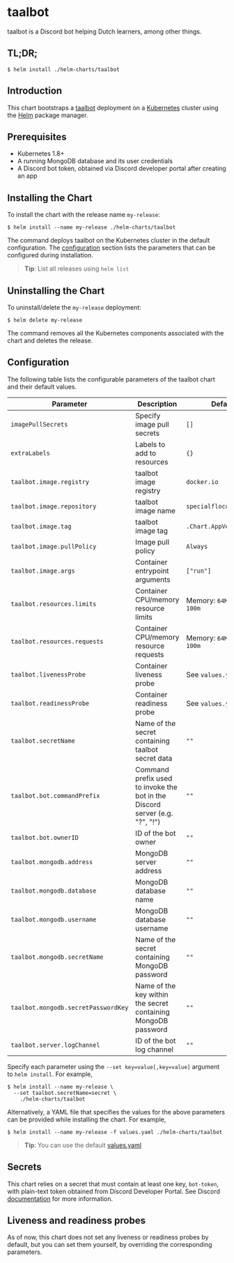 # taalbot

taalbot is a Discord bot helping Dutch learners, among other things.

## TL;DR;

```console
$ helm install ./helm-charts/taalbot
```

## Introduction

This chart bootstraps a [taalbot](https://github.com/SpecialFlocon/taalbot) deployment
on a [Kubernetes](http://kubernetes.io) cluster using the
[Helm](https://helm.sh) package manager.

## Prerequisites

- Kubernetes 1.8+
- A running MongoDB database and its user credentials
- A Discord bot token, obtained via Discord developer portal after creating an
  app

## Installing the Chart

To install the chart with the release name `my-release`:

```console
$ helm install --name my-release ./helm-charts/taalbot
```

The command deploys taalbot on the Kubernetes cluster in the default
configuration. The [configuration](#configuration) section lists the parameters
that can be configured during installation.

> **Tip**: List all releases using `helm list`

## Uninstalling the Chart

To uninstall/delete the `my-release` deployment:

```console
$ helm delete my-release
```

The command removes all the Kubernetes components associated with the chart and
deletes the release.

## Configuration

The following table lists the configurable parameters of the taalbot chart and
their default values.

|              Parameter                 |                                      Description                                       |                   Default                     |
|----------------------------------------|----------------------------------------------------------------------------------------|-----------------------------------------------|
| `imagePullSecrets`                     | Specify image pull secrets                                                             | `[]`                                          |
| `extraLabels`                          | Labels to add to resources                                                             | `{}`                                          |
| `taalbot.image.registry`               | taalbot image registry                                                                 | `docker.io`                                   |
| `taalbot.image.repository`             | taalbot image name                                                                     | `specialflocon/taalbot`                       |
| `taalbot.image.tag`                    | taalbot image tag                                                                      | `.Chart.AppVersion`                           |
| `taalbot.image.pullPolicy`             | Image pull policy                                                                      | `Always`                                      |
| `taalbot.image.args`                   | Container entrypoint arguments                                                         | `["run"]`                                     |
| `taalbot.resources.limits`             | Container CPU/memory resource limits                                                   | Memory: `64Mi`, CPU: `100m`                   |
| `taalbot.resources.requests`           | Container CPU/memory resource requests                                                 | Memory: `64Mi`, CPU: `100m`                   |
| `taalbot.livenessProbe`                | Container liveness probe                                                               | See `values.yaml`                             |
| `taalbot.readinessProbe`               | Container readiness probe                                                              | See `values.yaml`                             |
| `taalbot.secretName`                   | Name of the secret containing taalbot secret data                                      | `""`                                          |
| `taalbot.bot.commandPrefix`            | Command prefix used to invoke the bot in the Discord server (e.g. "?", "!")            | `""`                                          |
| `taalbot.bot.ownerID`                  | ID of the bot owner                                                                    | `""`                                          |
| `taalbot.mongodb.address`              | MongoDB server address                                                                 | `""`                                          |
| `taalbot.mongodb.database`             | MongoDB database name                                                                  | `""`                                          |
| `taalbot.mongodb.username`             | MongoDB database username                                                              | `""`                                          |
| `taalbot.mongodb.secretName`           | Name of the secret containing MongoDB password                                         | `""`                                          |
| `taalbot.mongodb.secretPasswordKey`    | Name of the key within the secret containing MongoDB password                          | `""`                                          |
| `taalbot.server.logChannel`            | ID of the bot log channel                                                              | `""`                                          |


Specify each parameter using the `--set key=value[,key=value]` argument to `helm
install`. For example,

```console
$ helm install --name my-release \
  --set taalbot.secretName=secret \
    ./helm-charts/taalbot
```

Alternatively, a YAML file that specifies the values for the above parameters
can be provided while installing the chart. For example,

```console
$ helm install --name my-release -f values.yaml ./helm-charts/taalbot
```

> **Tip**: You can use the default [values.yaml](values.yaml)

## Secrets

This chart relies on a secret that must contain at least one key, `bot-token`,
with plain-text token obtained from Discord Developer Portal. See Discord
[documentation](https://discord.com/developers/docs/topics/oauth2#bots) for more
information.

## Liveness and readiness probes

As of now, this chart does not set any liveness or readiness probes by default,
but you can set them yourself, by overriding the corresponding parameters.
